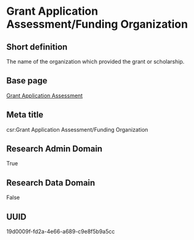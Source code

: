 # Grant Application Assessment/Funding Organization
## Short definition
The name of the organization which provided the grant or scholarship.
## Base page
[Grant Application Assessment](../../Objects/Grant%20Application%20Assessment.md)
## Meta title
csr:Grant Application Assessment/Funding Organization
## Research Admin Domain
True
## Research Data Domain
False
## UUID
19d0009f-fd2a-4e66-a689-c9e8f5b9a5cc
